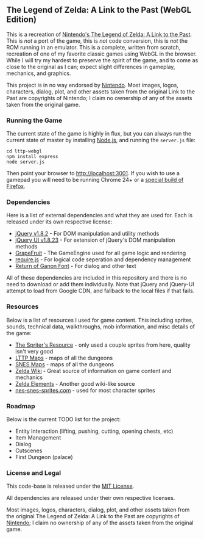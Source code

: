 ## The Legend of Zelda: A Link to the Past (WebGL Edition)

This is a recreation of [Nintendo's The Legend of Zelda: A Link to the Past](http://www.nintendo.com/games/detail/5oMtHuB3aOHoawfC6brZ6myQYnE4flQ_).
This is _not_ a port of the game, this is _not_ code conversion, this is _not_ the ROM running in an emulator. This is a complete, written from scratch,
recreation of one of my favorite classic games using WebGL in the browser. While I will try my hardest to preserve the spirit of the game, and to come
as close to the original as I can; expect slight differences in gameplay, mechanics, and graphics.

This project is in no way endorsed by [Nintendo](http://www.nintendo.com/). Most images, logos, characters, dialog, plot, and other assets taken
from the original Link to the Past are copyrights of Nintendo; I claim no ownership of any of the assets taken from the original game.

### Running the Game

The current state of the game is highly in flux, but you can always run the current state of master by installing [Node.js](http://nodejs.org), and running the `server.js` file:

```shell
cd lttp-webgl
npm install express
node server.js
```

Then point your browser to [http://localhost:3001](http://localhost:3001). If you wish to use a gamepad you will need to be running Chrome 24+ or a [special build of Firefox](http://people.mozilla.com/~tmielczarek/mouselock+gamepad/).

### Dependencies

Here is a list of external dependencies and what they are used for. Each is released under its own respective license:

* [jQuery v1.8.2](http://jquery.com/) - For DOM manipulation and utility methods
* [jQuery UI v1.8.23](http://jqueryui.com/) - For extension of jQuery's DOM manipulation methods
* [GrapeFruit](https://github.com/grapefruitjs/grapefruit) - The GameEngine used for all game logic and rendering
* [require.js](http://requirejs.org/) - For logical code seperation and dependency management
* [Return of Ganon Font](http://www.zone38.net/font/#ganon) - For dialog and other text

All of these dependencies are included in this repository and there is no need to download or add them individually.
Note that jQuery and jQuery-UI attempt to load from Google CDN, and fallback to the local files if that fails.

### Resources

Below is a list of resources I used for game content. This including sprites, sounds, technical data, walkthroughs, mob information,
and misc details of the game:

* [The Spriter's Resource](http://www.spriters-resource.com/snes/zeldalinkpast/index.html) - only used a couple sprites from here, quality isn't very good
* [LTTP Maps](http://ian-albert.com/games/legend_of_zelda_a_link_to_the_past_maps/) - maps of all the dungeons
* [SNES Maps](http://vgmaps.com/Atlas/SuperNES/index.htm#LegendOfZeldaALinkToThePast) - maps of all the dungeons
* [Zelda Wiki](http://www.zeldawiki.org/The_Legend_of_Zelda:_A_Link_to_the_Past) - Great source of information on game content and mechanics
* [Zelda Elements](http://www.zeldaelements.net/games/c/a_link_to_the_past/) - Another good wiki-like source
* [nes-snes-sprites.com](http://www.nes-snes-sprites.com/LegendofZeldaTheALinktothePast.html) - used for most character sprites

### Roadmap

Below is the current TODO list for the project:

* Entity Interaction (lifting, pushing, cutting, opening chests, etc)
* Item Management
* Dialog
* Cutscenes
* First Dungeon (palace)

### License and Legal

This code-base is released under the [MIT License](http://opensource.org/licenses/MIT).

All dependencies are released under their own respective licenses.

Most images, logos, characters, dialog, plot, and other assets taken from the original The Legend of Zelda: A Link to the Past
are copyrights of [Nintendo](http://www.nintendo.com/); I claim no ownership of any of the assets taken from the original game.
